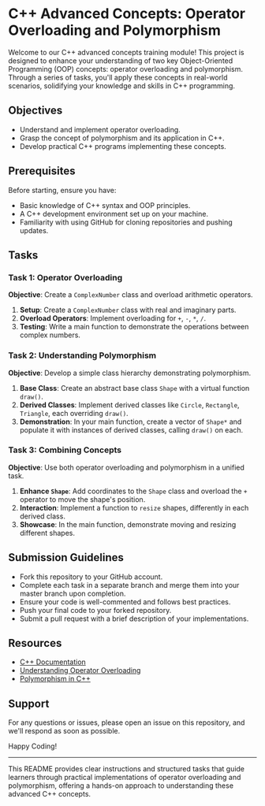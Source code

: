 
# C++ Advanced Concepts: Operator Overloading and Polymorphism

Welcome to our C++ advanced concepts training module! This project is designed to enhance your understanding of two key Object-Oriented Programming (OOP) concepts: operator overloading and polymorphism. Through a series of tasks, you'll apply these concepts in real-world scenarios, solidifying your knowledge and skills in C++ programming.

## Objectives

- Understand and implement operator overloading.
- Grasp the concept of polymorphism and its application in C++.
- Develop practical C++ programs implementing these concepts.

## Prerequisites

Before starting, ensure you have:
- Basic knowledge of C++ syntax and OOP principles.
- A C++ development environment set up on your machine.
- Familiarity with using GitHub for cloning repositories and pushing updates.

## Tasks

### Task 1: Operator Overloading

**Objective**: Create a `ComplexNumber` class and overload arithmetic operators.

1. **Setup**: Create a `ComplexNumber` class with real and imaginary parts.
2. **Overload Operators**: Implement overloading for `+`, `-`, `*`, `/`.
3. **Testing**: Write a main function to demonstrate the operations between complex numbers.

### Task 2: Understanding Polymorphism

**Objective**: Develop a simple class hierarchy demonstrating polymorphism.

1. **Base Class**: Create an abstract base class `Shape` with a virtual function `draw()`.
2. **Derived Classes**: Implement derived classes like `Circle`, `Rectangle`, `Triangle`, each overriding `draw()`.
3. **Demonstration**: In your main function, create a vector of `Shape*` and populate it with instances of derived classes, calling `draw()` on each.

### Task 3: Combining Concepts

**Objective**: Use both operator overloading and polymorphism in a unified task.

1. **Enhance `Shape`**: Add coordinates to the `Shape` class and overload the `+` operator to move the shape's position.
2. **Interaction**: Implement a function to `resize` shapes, differently in each derived class.
3. **Showcase**: In the main function, demonstrate moving and resizing different shapes.

## Submission Guidelines

- Fork this repository to your GitHub account.
- Complete each task in a separate branch and merge them into your master branch upon completion.
- Ensure your code is well-commented and follows best practices.
- Push your final code to your forked repository.
- Submit a pull request with a brief description of your implementations.

## Resources

- [C++ Documentation](https://en.cppreference.com/w/)
- [Understanding Operator Overloading](https://www.learncpp.com/cpp-tutorial/operator-overloading/)
- [Polymorphism in C++](https://www.tutorialspoint.com/cplusplus/cpp_polymorphism.htm)

## Support

For any questions or issues, please open an issue on this repository, and we'll respond as soon as possible.

Happy Coding!

---

This README provides clear instructions and structured tasks that guide learners through practical implementations of operator overloading and polymorphism, offering a hands-on approach to understanding these advanced C++ concepts.